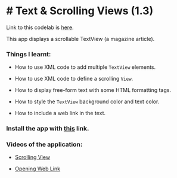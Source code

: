# # Text & Scrolling Views (1.3)

Link to this codelab is [here](https://developer.android.com/codelabs/android-training-text-and-scrolling-views?index=..%2F..%2Fandroid-training#0).

This app displays a scrollable TextView (a magazine article).

### Things I learnt:

- How to use XML code to add multiple `TextView` elements.

- How to use XML code to define a scrolling `View`.

- How to display free-form text with some HTML formatting tags.

- How to style the `TextView` background color and text color.

- How to include a web link in the text.

### Install the app with [this](https://github.com/shrutiisharma/Codelabs/releases/download/1.3/app-debug.apk) link.

### Videos of the application:

- [Scrolling View](https://user-images.githubusercontent.com/72591283/118230496-657c8a00-b4ab-11eb-9771-fc82032054e7.mp4)
  
- [Opening Web Link](https://user-images.githubusercontent.com/72591283/118230489-61506c80-b4ab-11eb-847c-aac863816bc4.mp4)
